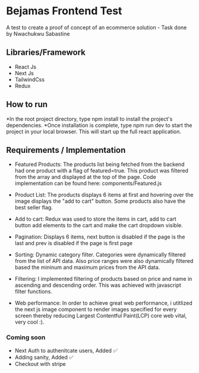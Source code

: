# Bejamas Frontend Test

A test to create a proof of concept of an ecommerce solution - Task done by Nwachukwu Sabastine

## Libraries/Framework
* React Js
* Next Js
* TailwindCss
* Redux

## How to run
*In the root project directory, type npm install to install the project's dependencies.
*Once installation is complete, type npm run dev to start the project in your local browser. This will start up the full react application.


## Requirements / Implementation

* Featured Products: The products list being fetched from the backend had one product with a flag of featured=true. This product was filtered from the array and displayed at the top of the page. Code implementation can be found here: components/Featured.js

* Product List: The products displays 6 items at first and hovering over the image displays the "add to cart" button. Some products also have the best seller flag.

* Add to cart: Redux was used to store the items in cart,  add to cart button add elements to the cart and make the cart dropdown visible.

* Pagination: Displays 6 items, next button is disabled if the page is the last and prev is disabled if the page is first page

* Sorting: Dynamic category filter. Categories were dynamically filtered from the list of API data. Also price ranges were also dynamically filtered based the mininum and maximum prices from the API data.

* Filtering: I implemented filtering of products based on price and name in ascending and descending order. This was achieved with javascript filter functions.

* Web performance: In order to achieve great web performance, i utitlized the next js image component to render images specified for every screen thereby reducing Largest Contentful Paint(LCP) core web vital, very cool :).

### Coming soon
* Next Auth to authenitcate users, Added ✅
* Adding sanity, Added ✅
* Checkout with stripe

